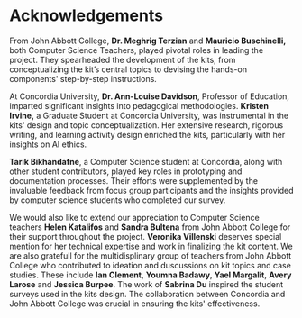 # Acknowledgements

From John Abbott College, **Dr. Meghrig Terzian** and **Mauricio Buschinelli,** both Computer Science Teachers, played pivotal roles in leading the project. They spearheaded the development of the kits, from conceptualizing the kit’s central topics to devising the hands-on components' step-by-step instructions.&#x20;

At Concordia University, **Dr. Ann-Louise Davidson**, Professor of Education, imparted significant insights into pedagogical methodologies. **Kristen Irvine,** a Graduate Student at Concordia University, was instrumental in the kits' design and topic conceptualization. Her extensive research, rigorous writing, and learning activity design enriched the kits, particularly with her insights on AI ethics.&#x20;

**Tarik Bikhandafne**, a Computer Science student at Concordia, along with other student contributors, played key roles in prototyping and documentation processes. Their efforts were supplemented by the invaluable feedback from focus group participants and the insights provided by computer science students who completed our survey. &#x20;

We would also like to extend our appreciation to Computer Science teachers **Helen Katalifos** and **Sandra Bultena** from John Abbott College for their support throughout the project. **Veronika Villenski** deserves special mention for her technical expertise and work in finalizing the kit content. We are also gratefull for the multidisplinary group of teachers from John Abbott College who contributed to ideation and duscussions on kit topics and case studies. These include **Ian Clement**, **Youmna Badawy**, **Yael Margalit**, **Avery Larose** and **Jessica Burpee**. The work of **Sabrina Du** inspired the student surveys used in the kits design. The collaboration between Concordia and John Abbott College was crucial in ensuring the kits' effectiveness.&#x20;
